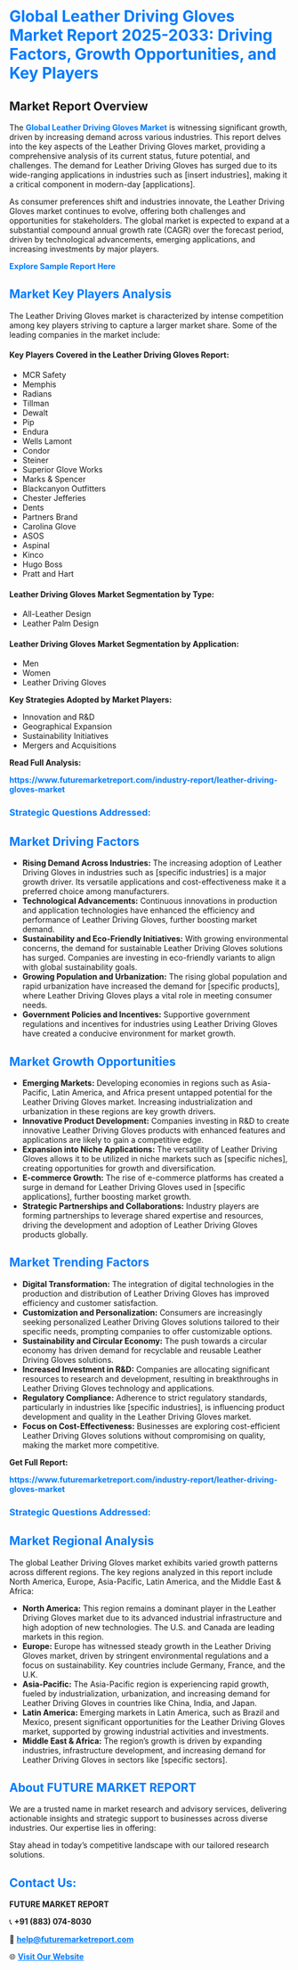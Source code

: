 <h1 style="color: #007BFF;">Global Leather Driving Gloves Market Report 2025-2033: Driving Factors, Growth Opportunities, and Key Players</h1>

<section id="overview">
<h2>Market Report Overview</h2>
<p>The <a href="https://www.futuremarketreport.com/industry-report/leather-driving-gloves-market" style="color: #007BFF; text-decoration: none;"><strong>Global Leather Driving Gloves Market</strong></a> is witnessing significant growth, driven by increasing demand across various industries. This report delves into the key aspects of the Leather Driving Gloves market, providing a comprehensive analysis of its current status, future potential, and challenges. The demand for Leather Driving Gloves has surged due to its wide-ranging applications in industries such as [insert industries], making it a critical component in modern-day [applications].</p>
<p>As consumer preferences shift and industries innovate, the Leather Driving Gloves market continues to evolve, offering both challenges and opportunities for stakeholders. The global market is expected to expand at a substantial compound annual growth rate (CAGR) over the forecast period, driven by technological advancements, emerging applications, and increasing investments by major players.</p>
</section>

<section id="overview">
<p><a href="https://www.futuremarketreport.com/request-sample/reportId=112962" style="color: #007BFF; text-decoration: none;"><strong>Explore Sample Report Here</strong></a></p>
</section>

<section id="key-players">
<h2 style="color: #007BFF;">Market Key Players Analysis</h2>
<p>The Leather Driving Gloves market is characterized by intense competition among key players striving to capture a larger market share. Some of the leading companies in the market include:</p>
<h4>Key Players Covered in the Leather Driving Gloves Report:</h4>
<ul><li>MCR Safety</li><li>Memphis</li><li>Radians</li><li>Tillman</li><li>Dewalt</li><li>Pip</li><li>Endura</li><li>Wells Lamont</li><li>Condor</li><li>Steiner</li><li>Superior Glove Works</li><li>Marks &amp; Spencer</li><li>Blackcanyon Outfitters</li><li>Chester Jefferies</li><li>Dents</li><li>Partners Brand</li><li>Carolina Glove</li><li>ASOS</li><li>Aspinal</li><li>Kinco</li><li>Hugo Boss</li><li>Pratt and Hart</li></ul>
<h4>Leather Driving Gloves Market Segmentation by Type:</h4>
<ul><li>All-Leather Design</li><li>Leather Palm Design</li></ul>

<h4>Leather Driving Gloves Market Segmentation by Application:</h4>
<ul><li>Men</li><li>Women</li><li>Leather Driving Gloves</li></ul>
<p><strong>Key Strategies Adopted by Market Players:</strong></p>
<ul>
<li>Innovation and R&D</li>
<li>Geographical Expansion</li>
<li>Sustainability Initiatives</li>
<li>Mergers and Acquisitions</li>
</ul>
</section>

<section>
<p><strong>Read Full Analysis: </strong></p><a href="https://www.futuremarketreport.com/industry-report/leather-driving-gloves-market" style="color: #007BFF; text-decoration: none;"><strong>https://www.futuremarketreport.com/industry-report/leather-driving-gloves-market</strong></a>
<h3 style="color: #007BFF;">Strategic Questions Addressed:</h3>
</section>

<section id="driving-factors">
<h2 style="color: #007BFF;">Market Driving Factors</h2>
<ul>
<li><strong>Rising Demand Across Industries:</strong> The increasing adoption of Leather Driving Gloves in industries such as [specific industries] is a major growth driver. Its versatile applications and cost-effectiveness make it a preferred choice among manufacturers.</li>
<li><strong>Technological Advancements:</strong> Continuous innovations in production and application technologies have enhanced the efficiency and performance of Leather Driving Gloves, further boosting market demand.</li>
<li><strong>Sustainability and Eco-Friendly Initiatives:</strong> With growing environmental concerns, the demand for sustainable Leather Driving Gloves solutions has surged. Companies are investing in eco-friendly variants to align with global sustainability goals.</li>
<li><strong>Growing Population and Urbanization:</strong> The rising global population and rapid urbanization have increased the demand for [specific products], where Leather Driving Gloves plays a vital role in meeting consumer needs.</li>
<li><strong>Government Policies and Incentives:</strong> Supportive government regulations and incentives for industries using Leather Driving Gloves have created a conducive environment for market growth.</li>
</ul>
</section>

<section id="growth-opportunities">
<h2 style="color: #007BFF;">Market Growth Opportunities</h2>
<ul>
<li><strong>Emerging Markets:</strong> Developing economies in regions such as Asia-Pacific, Latin America, and Africa present untapped potential for the Leather Driving Gloves market. Increasing industrialization and urbanization in these regions are key growth drivers.</li>
<li><strong>Innovative Product Development:</strong> Companies investing in R&D to create innovative Leather Driving Gloves products with enhanced features and applications are likely to gain a competitive edge.</li>
<li><strong>Expansion into Niche Applications:</strong> The versatility of Leather Driving Gloves allows it to be utilized in niche markets such as [specific niches], creating opportunities for growth and diversification.</li>
<li><strong>E-commerce Growth:</strong> The rise of e-commerce platforms has created a surge in demand for Leather Driving Gloves used in [specific applications], further boosting market growth.</li>
<li><strong>Strategic Partnerships and Collaborations:</strong> Industry players are forming partnerships to leverage shared expertise and resources, driving the development and adoption of Leather Driving Gloves products globally.</li>
</ul>
</section>

<section id="trending-factors">
<h2 style="color: #007BFF;">Market Trending Factors</h2>
<ul>
<li><strong>Digital Transformation:</strong> The integration of digital technologies in the production and distribution of Leather Driving Gloves has improved efficiency and customer satisfaction.</li>
<li><strong>Customization and Personalization:</strong> Consumers are increasingly seeking personalized Leather Driving Gloves solutions tailored to their specific needs, prompting companies to offer customizable options.</li>
<li><strong>Sustainability and Circular Economy:</strong> The push towards a circular economy has driven demand for recyclable and reusable Leather Driving Gloves solutions.</li>
<li><strong>Increased Investment in R&D:</strong> Companies are allocating significant resources to research and development, resulting in breakthroughs in Leather Driving Gloves technology and applications.</li>
<li><strong>Regulatory Compliance:</strong> Adherence to strict regulatory standards, particularly in industries like [specific industries], is influencing product development and quality in the Leather Driving Gloves market.</li>
<li><strong>Focus on Cost-Effectiveness:</strong> Businesses are exploring cost-efficient Leather Driving Gloves solutions without compromising on quality, making the market more competitive.</li>
</ul>
</section>

<section>
<p><strong>Get Full Report: </strong></p><a href="https://www.futuremarketreport.com/industry-report/leather-driving-gloves-market" style="color: #007BFF; text-decoration: none;"><strong>https://www.futuremarketreport.com/industry-report/leather-driving-gloves-market</strong></a>
<h3 style="color: #007BFF;">Strategic Questions Addressed:</h3>
</section>


<section id="regional-analysis">
<h2 style="color: #007BFF;">Market Regional Analysis</h2>
<p>The global Leather Driving Gloves market exhibits varied growth patterns across different regions. The key regions analyzed in this report include North America, Europe, Asia-Pacific, Latin America, and the Middle East & Africa:</p>
<ul>
<li><strong>North America:</strong> This region remains a dominant player in the Leather Driving Gloves market due to its advanced industrial infrastructure and high adoption of new technologies. The U.S. and Canada are leading markets in this region.</li>
<li><strong>Europe:</strong> Europe has witnessed steady growth in the Leather Driving Gloves market, driven by stringent environmental regulations and a focus on sustainability. Key countries include Germany, France, and the U.K.</li>
<li><strong>Asia-Pacific:</strong> The Asia-Pacific region is experiencing rapid growth, fueled by industrialization, urbanization, and increasing demand for Leather Driving Gloves in countries like China, India, and Japan.</li>
<li><strong>Latin America:</strong> Emerging markets in Latin America, such as Brazil and Mexico, present significant opportunities for the Leather Driving Gloves market, supported by growing industrial activities and investments.</li>
<li><strong>Middle East & Africa:</strong> The region’s growth is driven by expanding industries, infrastructure development, and increasing demand for Leather Driving Gloves in sectors like [specific sectors].</li>
</ul>
</section>

<footer>
<h2 style="color: #007BFF;">About FUTURE MARKET REPORT</h2>
<p>We are a trusted name in market research and advisory services, delivering actionable insights and strategic support to businesses across diverse industries. Our expertise lies in offering:</p>

<p>Stay ahead in today’s competitive landscape with our tailored research solutions.</p>

<h2 style="color: #007BFF;">Contact Us:</h2>
<p><strong>FUTURE MARKET REPORT</strong></p>
<p>📞 <strong>+91 (883) 074-8030</strong></p>
<p>📧 <strong><a href="mailto:help@futuremarketreport.com" style="color: #007BFF;">help@futuremarketreport.com</a></strong></p>
<p>🌐 <strong><a href="https://www.futuremarketreport.com/" style="color: #007BFF;">Visit Our Website</a></strong></p>
</footer>